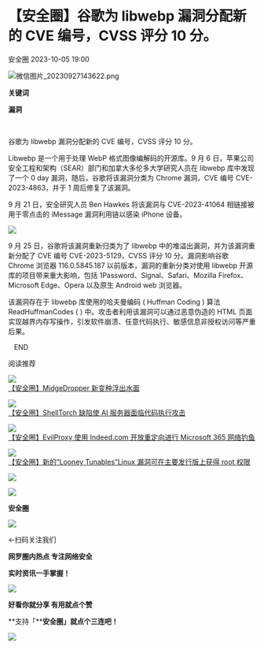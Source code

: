 #  【安全圈】谷歌为 libwebp 漏洞分配新的 CVE 编号，CVSS 评分 10 分。   
 安全圈   2023-10-05 19:00  
  
![](https://mmbiz.qpic.cn/sz_mmbiz_png/aBHpjnrGylg1JZl4BeFzhiaQf3pJHLtic9licPa5oXB1hfLroaibYaY2QNW5eDWa8lpQMZt8xqyTaHNz2ed4jIR2bw/640?wx_fmt=png "微信图片_20230927143622.png")  
  
  
**关键词**  
  
  
  
**漏洞**  
  
  
   
  
谷歌为 libwebp 漏洞分配新的 CVE 编号，CVSS 评分 10 分。  
  
Libwebp 是一个用于处理 WebP 格式图像编解码的开源库。9 月 6 日，苹果公司安全工程和架构（SEAR）部门和加拿大多伦多大学研究人员在 libwebp 库中发现了一个 0 day 漏洞，随后，谷歌将该漏洞分类为 Chrome 漏洞，CVE 编号 CVE-2023-4863，并于 1 周后修复了该漏洞。  
  
9 月 21 日，安全研究人员 Ben Hawkes 将该漏洞与 CVE-2023-41064 相链接被用于零点击的 iMessage 漏洞利用链以感染 iPhone 设备。  
  
![](https://mmbiz.qpic.cn/sz_mmbiz_jpg/aBHpjnrGylgN56SkB1wSaDen9O0NSjpjVz0iaAzj0QiaVhsMefORqph5j42pOnIJxicOTfXDWUUdxyGLPoYt8SwTw/640?wx_fmt=jpeg "")  
  
9 月 25 日，谷歌将该漏洞重新归类为了 libwebp 中的堆溢出漏洞，并为该漏洞重新分配了 CVE 编号 CVE-2023-5129，CVSS 评分 10 分。漏洞影响谷歌 Chrome 浏览器 116.0.5845.187 以前版本，漏洞的重新分类对使用 libwebp 开源库的项目带来重大影响，包括 1Password、Signal、Safari、Mozilla Firefox、Microsoft Edge、Opera 以及原生 Android web 浏览器。  
  
该漏洞存在于 libwebp 库使用的哈夫曼编码 ( Huffman Coding ) 算法 ReadHuffmanCodes ( ) 中。攻击者利用该漏洞可以通过恶意伪造的 HTML 页面实现越界内存写操作，引发软件崩溃、任意代码执行、敏感信息非授权访问等严重后果。  
  
  
  
   END    
  
  
阅读推荐  
  
  
![](https://mmbiz.qpic.cn/sz_mmbiz_jpg/aBHpjnrGylgN56SkB1wSaDen9O0NSjpjG8qrbaENX6MbkWfStjo2vEzfCct9WP7xVfDDcReuqRvicSQpxpjSnhA/640?wx_fmt=jpeg "")  
[【安全圈】MidgeDropper 新变种浮出水面](http://mp.weixin.qq.com/s?__biz=MzIzMzE4NDU1OQ==&mid=2652045932&idx=1&sn=c5df548d723c459d40aef24a73350de1&chksm=f36e2e2cc419a73ac733a9a405076dc562df11a312e655df6e9f541c185c172998b20f628d8f&scene=21#wechat_redirect)  
  
  
  
![](https://mmbiz.qpic.cn/sz_mmbiz_jpg/aBHpjnrGyljzJxgENkjayhb6SWRDwZqXkaKbqpNibIvkhia9jF1ufWrowMXLPtLicCxoOh4dYmqEVNcAzc4E8t0yw/640?wx_fmt=jpeg "")  
[【安全圈】ShellTorch 缺陷使 AI 服务器面临代码执行攻击](http://mp.weixin.qq.com/s?__biz=MzIzMzE4NDU1OQ==&mid=2652045932&idx=2&sn=ecc621253025943a92afa8445f58b65b&chksm=f36e2e2cc419a73a89729f4dc33cfebcec992ee8ecf485e63088297fdbc2e0d497a999fd3d7f&scene=21#wechat_redirect)  
  
  
  
![](https://mmbiz.qpic.cn/sz_mmbiz_jpg/aBHpjnrGyljzJxgENkjayhb6SWRDwZqX3TTvYwsPQUvRh3YxuRzZVSicicYFZwPow9WibRmqdkREicybCaXFHsuKmg/640?wx_fmt=jpeg "")  
[【安全圈】EvilProxy 使用 Indeed.com 开放重定向进行 Microsoft 365 网络钓鱼](http://mp.weixin.qq.com/s?__biz=MzIzMzE4NDU1OQ==&mid=2652045932&idx=3&sn=9f74a44a71aa600ac095261f2f8c1db5&chksm=f36e2e2cc419a73a416da9159a8cb9fa8f1efd1c70fb513994c06d7606e979547c279bc6d5d4&scene=21#wechat_redirect)  
  
  
  
![](https://mmbiz.qpic.cn/sz_mmbiz_jpg/aBHpjnrGyljzJxgENkjayhb6SWRDwZqXbHWCBiaXOZVYjgXXWKcelnumt1AZvNJrda0PTat2W5uBq8KMecUFMFg/640?wx_fmt=jpeg "")  
[【安全圈】新的“Looney Tunables”Linux 漏洞可在主要发行版上获得 root 权限](http://mp.weixin.qq.com/s?__biz=MzIzMzE4NDU1OQ==&mid=2652045932&idx=4&sn=406d3f951f7a0584d494afbc7fa1ce80&chksm=f36e2e2cc419a73a5e77a49475077f937740900a1c802a332de33dfebadb242b4b7561147b54&scene=21#wechat_redirect)  
  
  
  
![](https://mmbiz.qpic.cn/mmbiz_gif/aBHpjnrGylgeVsVlL5y1RPJfUdozNyCEft6M27yliapIdNjlcdMaZ4UR4XxnQprGlCg8NH2Hz5Oib5aPIOiaqUicDQ/640?wx_fmt=gif "")  
  
  
  
![](https://mmbiz.qpic.cn/mmbiz_png/aBHpjnrGylgeVsVlL5y1RPJfUdozNyCEDQIyPYpjfp0XDaaKjeaU6YdFae1iagIvFmFb4djeiahnUy2jBnxkMbaw/640?wx_fmt=png "")  
  
**安全圈**  
  
![](https://mmbiz.qpic.cn/mmbiz_gif/aBHpjnrGylgeVsVlL5y1RPJfUdozNyCEft6M27yliapIdNjlcdMaZ4UR4XxnQprGlCg8NH2Hz5Oib5aPIOiaqUicDQ/640?wx_fmt=gif "")  
  
  
←扫码关注我们  
  
**网罗圈内热点 专注网络安全**  
  
**实时资讯一手掌握！**  
  
  
![](https://mmbiz.qpic.cn/mmbiz_gif/aBHpjnrGylgeVsVlL5y1RPJfUdozNyCE3vpzhuku5s1qibibQjHnY68iciaIGB4zYw1Zbl05GQ3H4hadeLdBpQ9wEA/640?wx_fmt=gif "")  
  
**好看你就分享 有用就点个赞**  
  
**支持「****安全圈」就点个三连吧！**  
  
![](https://mmbiz.qpic.cn/mmbiz_gif/aBHpjnrGylgeVsVlL5y1RPJfUdozNyCE3vpzhuku5s1qibibQjHnY68iciaIGB4zYw1Zbl05GQ3H4hadeLdBpQ9wEA/640?wx_fmt=gif "")  
  
  
  
  
  
  
